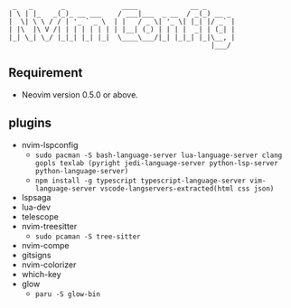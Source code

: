 ```
 _   _       _              ____             __ _
| \ | |_   _(_)_ __ ___    / ___|___  _ __  / _(_) __ _
|  \| \ \ / / | '_ ` _ \  | |   / _ \| '_ \| |_| |/ _` |
| |\  |\ V /| | | | | | | | |__| (_) | | | |  _| | (_| |
|_| \_| \_/ |_|_| |_| |_|  \____\___/|_| |_|_| |_|\__, |
                                                  |___/
```

## Requirement

- Neovim version 0.5.0 or above.

## plugins

- nvim-lspconfig
  - `sudo pacman -S bash-language-server lua-language-server clang gopls texlab (pyright jedi-language-server python-lsp-server python-language-server)`
  - `npm install -g typescript typescript-language-server vim-language-server vscode-langservers-extracted(html css json)`
- lspsaga
- lua-dev
- telescope
- nvim-treesitter
  - `sudo pcaman -S tree-sitter`
- nvim-compe
- gitsigns
- nvim-colorizer
- which-key
- glow
  - `paru -S glow-bin`
